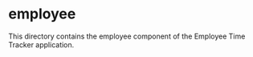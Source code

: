 # employee

This directory contains the employee component of the Employee Time Tracker application.
